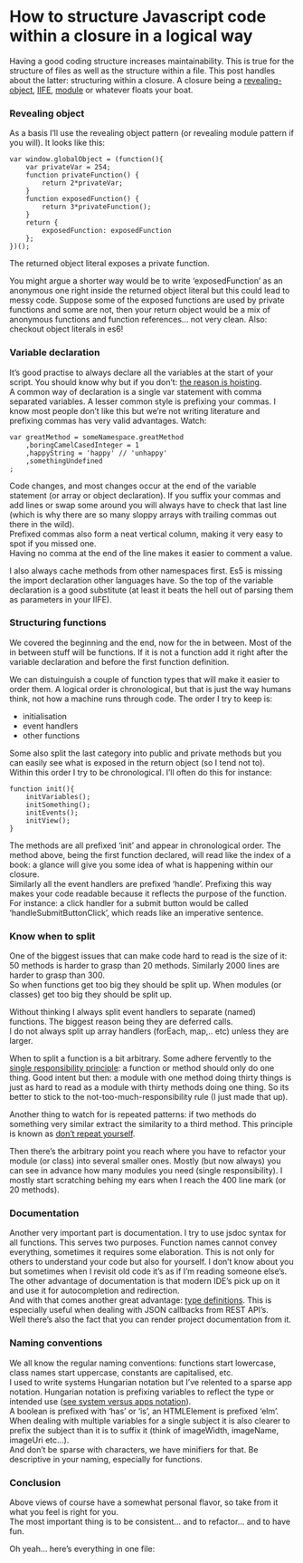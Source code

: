<!--
  id: 2606
  date: 2015-10-22T20:40:18
  modified: 2016-12-14T09:56:07
  slug: how-to-structure-javascript-code-within-a-closure-in-a-logical-way
  type: post
  excerpt: <p>Having a good coding structure increases maintainability. This is true for the structure of files as well as the structure within a file. This post handles about the latter: structuring within a closure. A closure being a revealing-object, IIFE, module or whatever floats your boat.</p>
  categories: code, Javascript
  tags: Javascript
  metaKeyword: structure
  metaDescription: Having a good coding structure increases maintainability. This is true for the structure of files as well as the structure within a file.
  metaTitle: How to logically structure Javascript code within closures
  inCv: 
  inPortfolio: 
  dateFrom: 
  dateTo: 
-->

# How to structure Javascript code within a closure in a logical way

Having a good coding structure increases maintainability. This is true for the structure of files as well as the structure within a file. This post handles about the latter: structuring within a closure. A closure being a [revealing-object](https://www.google.com/search?q=javascript+%22revealing+object+pattern%22), [IIFE](https://www.google.com/search?q=javascript+IIFE), [module](https://www.google.com/search?q=javascript+modules) or whatever floats your boat.

### Revealing object

As a basis I’ll use the revealing object pattern (or revealing module pattern if you will). It looks like this:

    var window.globalObject = (function(){
    	var privateVar = 254;
    	function privateFunction() {
    		return 2*privateVar;
    	}
    	function exposedFunction() {
    		return 3*privateFunction();
    	}
    	return {
    		exposedFunction: exposedFunction
    	};
    })();

The returned object literal exposes a private function.

You might argue a shorter way would be to write ‘exposedFunction’ as an anonymous one right inside the returned object literal but this could lead to messy code. Suppose some of the exposed functions are used by private functions and some are not, then your return object would be a mix of anonymous functions and function references… not very clean. Also: checkout object literals in es6!

### Variable declaration

It’s good practise to always declare all the variables at the start of your script. You should know why but if you don’t: [the reason is hoisting](http://www.adequatelygood.com/JavaScript-Scoping-and-Hoisting.html).  
A common way of declaration is a single var statement with comma separated variables. A lesser common style is prefixing your commas. I know most people don’t like this but we’re not writing literature and prefixing commas has very valid advantages. Watch:

    var greatMethod = someNamespace.greatMethod
    	,boringCamelCasedInteger = 1
    	,happyString = 'happy' // 'unhappy'
    	,somethingUndefined
    ;

Code changes, and most changes occur at the end of the variable statement (or array or object declaration). If you suffix your commas and add lines or swap some around you will always have to check that last line (which is why there are so many sloppy arrays with trailing commas out there in the wild).  
Prefixed commas also form a neat vertical column, making it very easy to spot if you missed one.  
Having no comma at the end of the line makes it easier to comment a value.

I also always cache methods from other namespaces first. Es5 is missing the import declaration other languages have. So the top of the variable declaration is a good substitute (at least it beats the hell out of parsing them as parameters in your IIFE).

### Structuring functions

We covered the beginning and the end, now for the in between. Most of the in between stuff will be functions. If it is not a function add it right after the variable declaration and before the first function definition.

We can distuinguish a couple of function types that will make it easier to order them. A logical order is chronological, but that is just the way humans think, not how a machine runs through code. The order I try to keep is:

*   initialisation
*   event handlers
*   other functions

Some also split the last category into public and private methods but you can easily see what is exposed in the return object (so I tend not to).  
Within this order I try to be chronological. I’ll often do this for instance:

    function init(){
    	initVariables();
    	initSomething();
    	initEvents();
    	initView();
    }

The methods are all prefixed ‘init’ and appear in chronological order. The method above, being the first function declared, will read like the index of a book: a glance will give you some idea of what is happening within our closure.  
Similarly all the event handlers are prefixed ‘handle’. Prefixing this way makes your code readable because it reflects the purpose of the function. For instance: a click handler for a submit button would be called ‘handleSubmitButtonClick’, which reads like an imperative sentence.

### Know when to split

One of the biggest issues that can make code hard to read is the size of it: 50 methods is harder to grasp than 20 methods. Similarly 2000 lines are harder to grasp than 300.  
So when functions get too big they should be split up. When modules (or classes) get too big they should be split up.

Without thinking I always split event handlers to separate (named) functions. The biggest reason being they are deferred calls.  
I do not always split up array handlers (forEach, map,.. etc) unless they are larger.

When to split a function is a bit arbitrary. Some adhere fervently to the [single responsibility principle](https://en.wikipedia.org/wiki/Single_responsibility_principle): a function or method should only do one thing. Good intent but then: a module with one method doing thirty things is just as hard to read as a module with thirty methods doing one thing. So its better to stick to the not-too-much-responsibility rule (I just made that up).

Another thing to watch for is repeated patterns: if two methods do something very similar extract the similarity to a third method. This principle is known as [don’t repeat yourself](https://en.wikipedia.org/wiki/Don%27t_repeat_yourself).

Then there’s the arbitrary point you reach where you have to refactor your module (or class) into several smaller ones. Mostly (but now always) you can see in advance how many modules you need (single responsibility). I mostly start scratching behing my ears when I reach the 400 line mark (or 20 methods).

### Documentation

Another very important part is documentation. I try to use jsdoc syntax for all functions. This serves two purposes. Function names cannot convey everything, sometimes it requires some elaboration. This is not only for others to understand your code but also for yourself. I don’t know about you but sometimes when I revisit old code it’s as if I’m reading someone else’s.  
The other advantage of documentation is that modern IDE’s pick up on it and use it for autocompletion and redirection.  
And with that comes another great advantage: [type definitions](http://usejsdoc.org/tags-typedef.html). This is especially useful when dealing with JSON callbacks from REST API’s.  
Well there’s also the fact that you can render project documentation from it.

### Naming conventions

We all know the regular naming conventions: functions start lowercase, class names start uppercase, constants are capitalised, etc.  
I used to write systems Hungarian notation but I’ve relented to a sparse app notation. Hungarian notation is prefixing variables to reflect the type or intended use ([see system versus apps notation](https://en.m.wikipedia.org/wiki/Hungarian_notation)).  
A boolean is prefixed with ‘has’ or ‘is’, an HTMLElement is prefixed ‘elm’.  
When dealing with multiple variables for a single subject it is also clearer to prefix the subject than it is to suffix it (think of imageWidth, imageName, imageUri etc…).  
And don’t be sparse with characters, we have minifiers for that. Be descriptive in your naming, especially for functions.

### Conclusion

Above views of course have a somewhat personal flavor, so take from it what you feel is right for you.  
The most important thing is to be consistent… and to refactor… and to have fun.

Oh yeah… here’s everything in one file:

<pre><code data-language="javascript" data-src="/static/example/structure.js"></code></pre>